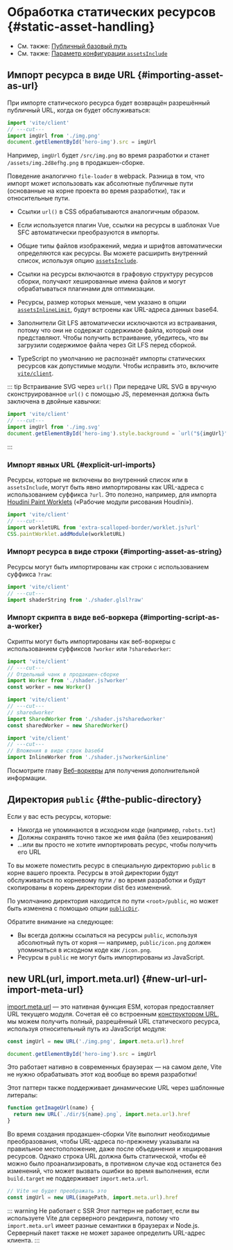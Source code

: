 # Обработка статических ресурсов {#static-asset-handling}

- См. также: [Публичный базовый путь](./build#public-base-path)
- См. также: [Параметр конфигурации `assetsInclude`](/config/shared-options.md#assetsinclude)

## Импорт ресурса в виде URL {#importing-asset-as-url}

При импорте статического ресурса будет возвращён разрешённый публичный URL, когда он будет обслуживаться:

```js twoslash
import 'vite/client'
// ---cut---
import imgUrl from './img.png'
document.getElementById('hero-img').src = imgUrl
```

Например, `imgUrl` будет `/src/img.png` во время разработки и станет `/assets/img.2d8efhg.png` в продакшен-сборке.

Поведение аналогично `file-loader` в webpack. Разница в том, что импорт может использовать как абсолютные публичные пути (основанные на корне проекта во время разработки), так и относительные пути.

- Ссылки `url()` в CSS обрабатываются аналогичным образом.

- Если используется плагин Vue, ссылки на ресурсы в шаблонах Vue SFC автоматически преобразуются в импорты.

- Общие типы файлов изображений, медиа и шрифтов автоматически определяются как ресурсы. Вы можете расширить внутренний список, используя опцию [`assetsInclude`](/config/shared-options.md#assetsinclude).

- Ссылки на ресурсы включаются в графовую структуру ресурсов сборки, получают хешированные имена файлов и могут обрабатываться плагинами для оптимизации.

- Ресурсы, размер которых меньше, чем указано в опции [`assetsInlineLimit`](/config/build-options.md#build-assetsinlinelimit), будут встроены как URL-адреса данных base64.

- Заполнители Git LFS автоматически исключаются из встраивания, потому что они не содержат содержимое файла, который они представляют. Чтобы получить встраивание, убедитесь, что вы загрузили содержимое файла через Git LFS перед сборкой.

- TypeScript по умолчанию не распознаёт импорты статических ресурсов как допустимые модули. Чтобы исправить это, включите [`vite/client`](./features#client-types).

::: tip Встраивание SVG через `url()`
При передаче URL SVG в вручную сконструированное `url()` с помощью JS, переменная должна быть заключена в двойные кавычки:

```js twoslash
import 'vite/client'
// ---cut---
import imgUrl from './img.svg'
document.getElementById('hero-img').style.background = `url("${imgUrl}")`
```

:::

### Импорт явных URL {#explicit-url-imports}

Ресурсы, которые не включены во внутренний список или в `assetsInclude`, могут быть явно импортированы как URL-адреса с использованием суффикса `?url`. Это полезно, например, для импорта [Houdini Paint Worklets](https://developer.mozilla.org/en-US/docs/Web/API/CSS/paintWorklet_static) («Рабочие модули рисования Houdini»).

```js twoslash
import 'vite/client'
// ---cut---
import workletURL from 'extra-scalloped-border/worklet.js?url'
CSS.paintWorklet.addModule(workletURL)
```

### Импорт ресурса в виде строки {#importing-asset-as-string}

Ресурсы могут быть импортированы как строки с использованием суффикса `?raw`:

```js twoslash
import 'vite/client'
// ---cut---
import shaderString from './shader.glsl?raw'
```

### Импорт скрипта в виде веб-воркера {#importing-script-as-a-worker}

Скрипты могут быть импортированы как веб-воркеры с использованием суффиксов `?worker` или `?sharedworker`:

```js twoslash
import 'vite/client'
// ---cut---
// Отдельный чанк в продакшен-сборке
import Worker from './shader.js?worker'
const worker = new Worker()
```

```js twoslash
import 'vite/client'
// ---cut---
// sharedworker
import SharedWorker from './shader.js?sharedworker'
const sharedWorker = new SharedWorker()
```

```js twoslash
import 'vite/client'
// ---cut---
// Вложения в виде строк base64
import InlineWorker from './shader.js?worker&inline'
```

Посмотрите главу [Веб-воркеры](./features.md#web-workers) для получения дополнительной информации.

## Директория `public` {#the-public-directory}

Если у вас есть ресурсы, которые:

- Никогда не упоминаются в исходном коде (например, `robots.txt`)
- Должны сохранять точно такое же имя файла (без хеширования)
- ...или вы просто не хотите импортировать ресурс, чтобы получить его URL

То вы можете поместить ресурс в специальную директорию `public` в корне вашего проекта. Ресурсы в этой директории будут обслуживаться по корневому пути `/` во время разработки и будут скопированы в корень директории dist без изменений.

По умолчанию директория находится по пути `<root>/public`, но может быть изменена с помощью опции [`publicDir`](/config/shared-options.md#publicdir).

Обратите внимание на следующее:

- Вы всегда должны ссылаться на ресурсы `public`, используя абсолютный путь от корня — например, `public/icon.png` должен упоминаться в исходном коде как `/icon.png`.
- Ресурсы в `public` не могут быть импортированы из JavaScript.

## new URL(url, import.meta.url) {#new-url-url-import-meta-url}

[import.meta.url](https://developer.mozilla.org/ru/docs/Web/JavaScript/Reference/Operators/import.meta) — это нативная функция ESM, которая предоставляет URL текущего модуля. Сочетая её со встроенным [конструктором URL](https://developer.mozilla.org/ru/docs/Web/API/URL), мы можем получить полный, разрешённый URL статического ресурса, используя относительный путь из JavaScript модуля:

```js
const imgUrl = new URL('./img.png', import.meta.url).href

document.getElementById('hero-img').src = imgUrl
```

Это работает нативно в современных браузерах — на самом деле, Vite не нужно обрабатывать этот код вообще во время разработки!

Этот паттерн также поддерживает динамические URL через шаблонные литералы:

```js
function getImageUrl(name) {
  return new URL(`./dir/${name}.png`, import.meta.url).href
}
```

Во время создания продакшен-сборки Vite выполнит необходимые преобразования, чтобы URL-адреса по-прежнему указывали на правильное местоположение, даже после объединения и хеширования ресурсов. Однако строка URL должна быть статической, чтобы её можно было проанализировать, в противном случае код останется без изменений, что может вызвать ошибки во время выполнения, если `build.target` не поддерживает `import.meta.url`.

```js
// Vite не будет преображать это
const imgUrl = new URL(imagePath, import.meta.url).href
```

::: warning Не работает с SSR
Этот паттерн не работает, если вы используете Vite для серверного рендеринга, потому что `import.meta.url` имеет разные семантики в браузерах и Node.js. Серверный пакет также не может заранее определить URL-адрес клиента.
:::
